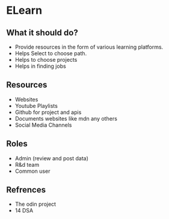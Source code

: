 # ELearn

## What it should do?
- Provide resources in the form of various learning platforms.
- Helps Select to choose path.
- Helps to choose projects
- Helps in finding jobs

## Resources
- Websites
- Youtube Playlists
- Github for project and apis
- Documents websites like mdn any others
- Social Media Channels
  

## Roles
- Admin (review and post data)
- R&d team
- Common user


## Refrences
- The odin project
- 14 DSA


